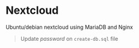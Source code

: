 # Nextcloud

Ubuntu/debian nextcloud using MariaDB and Nginx

> Update *password* on `create-db.sql` file